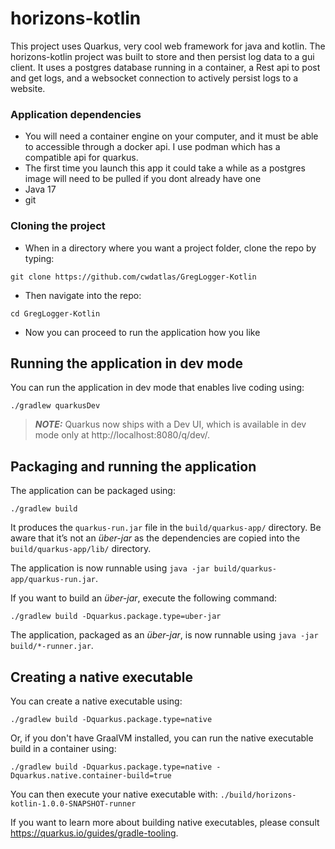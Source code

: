 # horizons-kotlin

This project uses Quarkus, very cool web framework for java and kotlin.
The horizons-kotlin project was built to store and then persist log data to a gui client.
It uses a postgres database running in a container, a Rest api to post and get logs, and 
a websocket connection to actively persist logs to a website.
### Application dependencies
- You will need a container engine on your computer, and it must be able to accessible through a docker api.
I use podman which has a compatible api for quarkus. 
- The first time you launch this app it could take a while as a postgres image will need to be pulled if you dont
already have one
- Java 17
- git

### Cloning the project
- When in a directory where you want a project folder, clone the repo by typing:
```shell script
git clone https://github.com/cwdatlas/GregLogger-Kotlin
```
- Then navigate into the repo:
```shell script
cd GregLogger-Kotlin
```
- Now you can proceed to run the application how you like
## Running the application in dev mode

You can run the application in dev mode that enables live coding using:
```shell script
./gradlew quarkusDev
```

> **_NOTE:_**  Quarkus now ships with a Dev UI, which is available in dev mode only at http://localhost:8080/q/dev/.

## Packaging and running the application

The application can be packaged using:
```shell script
./gradlew build
```
It produces the `quarkus-run.jar` file in the `build/quarkus-app/` directory.
Be aware that it’s not an _über-jar_ as the dependencies are copied into the `build/quarkus-app/lib/` directory.

The application is now runnable using `java -jar build/quarkus-app/quarkus-run.jar`.

If you want to build an _über-jar_, execute the following command:
```shell script
./gradlew build -Dquarkus.package.type=uber-jar
```

The application, packaged as an _über-jar_, is now runnable using `java -jar build/*-runner.jar`.

## Creating a native executable

You can create a native executable using: 
```shell script
./gradlew build -Dquarkus.package.type=native
```

Or, if you don't have GraalVM installed, you can run the native executable build in a container using: 
```shell script
./gradlew build -Dquarkus.package.type=native -Dquarkus.native.container-build=true
```

You can then execute your native executable with: `./build/horizons-kotlin-1.0.0-SNAPSHOT-runner`

If you want to learn more about building native executables, please consult https://quarkus.io/guides/gradle-tooling.

